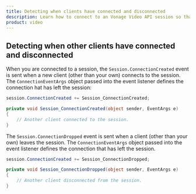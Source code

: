 ```yaml
--- 
title: Detecting when clients have connected and disconnected 
description: Learn how to connect to an Vonage Video API session so that participants can use audio, video, and messaging functionality in your ios application.
product: video 
---
```


## Detecting when other clients have connected and disconnected

When you are connected to a session, the `Session.ConnectionCreated` event is sent when a new client (other than your own) connects to the session. The `ConnectionEventArgs` object passed into the event listener defines the connection hat has left the session:

```c#
session.ConnectionCreated += Session_ConnectionCreated;

private void Session_ConnectionCreated(object sender, EventArgs e)
{
    // Another client connected to the session.
}
```

The `Session.ConnectionDropped` event is sent when a client (other than your own) leaves the session. The `ConnectionEventArgs` object passed into the event listener defines the connection that has left the session.

```c#
session.ConnectionCreated += Session_ConnectionDropped;

private void Session_ConnectionDropped(object sender, EventArgs e)
{
    // Another client disconnected from the session.
}
```
